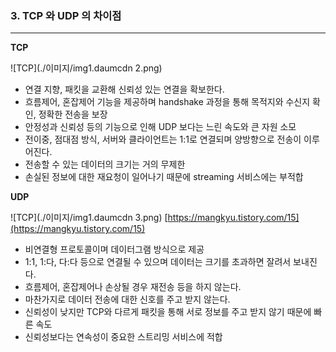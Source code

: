 ### **3. TCP 와 UDP 의 차이점**

---

**TCP**

![TCP](./이미지/img1.daumcdn 2.png)

- 연결 지향, 패킷을 교환해 신뢰성 있는 연결을 확보한다.
- 흐름제어, 혼잡제어 기능을 제공하며 handshake 과정을 통해 목적지와 수신지 확인, 정확한 전송을 보장
- 안정성과 신뢰성 등의 기능으로 인해 UDP 보다는 느린 속도와 큰 자원 소모
- 전이중, 점대점 방식, 서버와 클라이언트는 1:1로 연결되며 양방향으로 전송이 이루어진다.
- 전송할 수 있는 데이터의 크기는 거의 무제한
- 손실된 정보에 대한 재요청이 일어나기 때문에 streaming 서비스에는 부적합

**UDP**

![TCP](./이미지/img1.daumcdn 3.png)
[https://mangkyu.tistory.com/15](https://mangkyu.tistory.com/15)

- 비연결형 프로토콜이며 데이터그램 방식으로 제공
- 1:1, 1:다, 다:다 등으로 연결될 수 있으며 데이터는 크기를 초과하면 잘려서 보내진다.
- 흐름제어, 혼잡제어나 손상될 경우 재전송 등을 하지 않는다.
- 마찬가지로 데이터 전송에 대한 신호를 주고 받지 않는다.
- 신뢰성이 낮지만 TCP와 다르게 패킷을 통해 서로 정보를 주고 받지 않기 때문에 빠른 속도
- 신뢰성보다는 연속성이 중요한 스트리밍 서비스에 적합